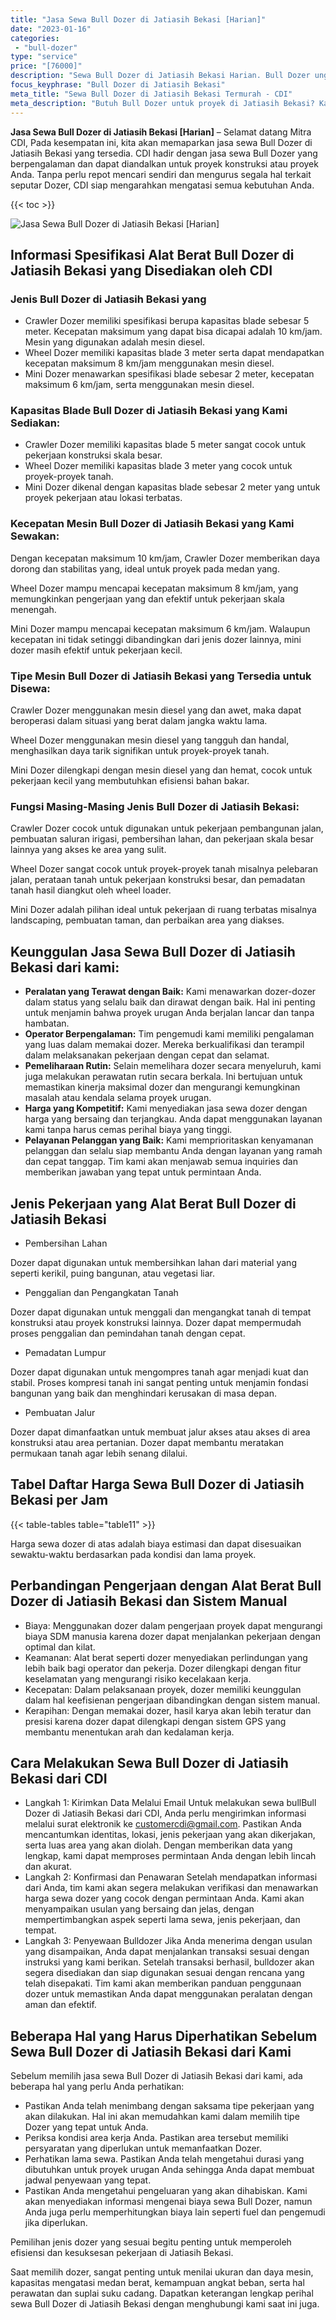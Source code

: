 ```yaml
---
title: "Jasa Sewa Bull Dozer di Jatiasih Bekasi [Harian]"
date: "2023-01-16"
categories:
 - "bull-dozer"
type: "service"
price: "[76000]"
description: "Sewa Bull Dozer di Jatiasih Bekasi Harian. Bull Dozer unggulan untuk kebutuhan proyek konstruksi dengan performa superior. Segera konsultasikan kebutuhan Anda."
focus_keyphrase: "Bull Dozer di Jatiasih Bekasi"
meta_title: "Sewa Bull Dozer di Jatiasih Bekasi Termurah - CDI"
meta_description: "Butuh Bull Dozer untuk proyek di Jatiasih Bekasi? Kami adalah solusi tepat dengan solusi optimal. Segera hubungi kami."
---
```


**Jasa Sewa Bull Dozer di Jatiasih Bekasi [Harian]** – Selamat datang Mitra CDI, Pada kesempatan ini, kita akan memaparkan jasa sewa Bull Dozer di Jatiasih Bekasi yang tersedia. CDI hadir dengan jasa sewa Bull Dozer yang berpengalaman dan dapat diandalkan untuk proyek konstruksi atau proyek Anda. Tanpa perlu repot mencari sendiri dan mengurus segala hal terkait seputar Dozer, CDI siap mengarahkan mengatasi semua kebutuhan Anda.

{{< toc >}}

![Jasa Sewa Bull Dozer di Jatiasih Bekasi [Harian]](/images/bull-dozer/bull-dozer-06.jpg)

## Informasi Spesifikasi Alat Berat Bull Dozer di Jatiasih Bekasi yang Disediakan oleh CDI

### Jenis Bull Dozer di Jatiasih Bekasi yang

*   Crawler Dozer memiliki spesifikasi berupa kapasitas blade sebesar 5 meter. Kecepatan maksimum yang dapat bisa dicapai adalah 10 km/jam. Mesin yang digunakan adalah mesin diesel.
*   Wheel Dozer memiliki kapasitas blade 3 meter serta dapat mendapatkan kecepatan maksimum 8 km/jam menggunakan mesin diesel.
*   Mini Dozer menawarkan spesifikasi blade sebesar 2 meter, kecepatan maksimum 6 km/jam, serta menggunakan mesin diesel.

### Kapasitas Blade Bull Dozer di Jatiasih Bekasi yang Kami Sediakan:

*   Crawler Dozer memiliki kapasitas blade 5 meter sangat cocok untuk pekerjaan konstruksi skala besar.
*   Wheel Dozer memiliki kapasitas blade 3 meter yang cocok untuk proyek-proyek tanah.
*   Mini Dozer dikenal dengan kapasitas blade sebesar 2 meter yang untuk proyek pekerjaan atau lokasi terbatas.

### Kecepatan Mesin Bull Dozer di Jatiasih Bekasi yang Kami Sewakan:

Dengan kecepatan maksimum 10 km/jam, Crawler Dozer memberikan daya dorong dan stabilitas yang, ideal untuk proyek pada medan yang.

Wheel Dozer mampu mencapai kecepatan maksimum 8 km/jam, yang memungkinkan pengerjaan yang dan efektif untuk pekerjaan skala menengah.

Mini Dozer mampu mencapai kecepatan maksimum 6 km/jam. Walaupun kecepatan ini tidak setinggi dibandingkan dari jenis dozer lainnya, mini dozer masih efektif untuk pekerjaan kecil.

### Tipe Mesin Bull Dozer di Jatiasih Bekasi yang Tersedia untuk Disewa:

Crawler Dozer menggunakan mesin diesel yang dan awet, maka dapat beroperasi dalam situasi yang berat dalam jangka waktu lama.

Wheel Dozer menggunakan mesin diesel yang tangguh dan handal, menghasilkan daya tarik signifikan untuk proyek-proyek tanah.

Mini Dozer dilengkapi dengan mesin diesel yang dan hemat, cocok untuk pekerjaan kecil yang membutuhkan efisiensi bahan bakar.

### Fungsi Masing-Masing Jenis Bull Dozer di Jatiasih Bekasi:

Crawler Dozer cocok untuk digunakan untuk pekerjaan pembangunan jalan, pembuatan saluran irigasi, pembersihan lahan, dan pekerjaan skala besar lainnya yang akses ke area yang sulit.

Wheel Dozer sangat cocok untuk proyek-proyek tanah misalnya pelebaran jalan, perataan tanah untuk pekerjaan konstruksi besar, dan pemadatan tanah hasil diangkut oleh wheel loader.

Mini Dozer adalah pilihan ideal untuk pekerjaan di ruang terbatas misalnya landscaping, pembuatan taman, dan perbaikan area yang diakses.

## Keunggulan Jasa Sewa Bull Dozer di Jatiasih Bekasi dari kami:

*   **Peralatan yang Terawat dengan Baik:** Kami menawarkan dozer-dozer dalam status yang selalu baik dan dirawat dengan baik. Hal ini penting untuk menjamin bahwa proyek urugan Anda berjalan lancar dan tanpa hambatan.
*   **Operator Berpengalaman:** Tim pengemudi kami memiliki pengalaman yang luas dalam memakai dozer. Mereka berkualifikasi dan terampil dalam melaksanakan pekerjaan dengan cepat dan selamat.
*   **Pemeliharaan Rutin:** Selain memelihara dozer secara menyeluruh, kami juga melakukan perawatan rutin secara berkala. Ini bertujuan untuk memastikan kinerja maksimal dozer dan mengurangi kemungkinan masalah atau kendala selama proyek urugan.
*   **Harga yang Kompetitif:** Kami menyediakan jasa sewa dozer dengan harga yang bersaing dan terjangkau. Anda dapat menggunakan layanan kami tanpa harus cemas perihal biaya yang tinggi.
*   **Pelayanan Pelanggan yang Baik:** Kami memprioritaskan kenyamanan pelanggan dan selalu siap membantu Anda dengan layanan yang ramah dan cepat tanggap. Tim kami akan menjawab semua inquiries dan memberikan jawaban yang tepat untuk permintaan Anda.

## Jenis Pekerjaan yang Alat Berat Bull Dozer di Jatiasih Bekasi

*   Pembersihan Lahan

Dozer dapat digunakan untuk membersihkan lahan dari material yang seperti kerikil, puing bangunan, atau vegetasi liar.
*   Penggalian dan Pengangkatan Tanah

Dozer dapat digunakan untuk menggali dan mengangkat tanah di tempat konstruksi atau proyek konstruksi lainnya. Dozer dapat mempermudah proses penggalian dan pemindahan tanah dengan cepat.
*   Pemadatan Lumpur

Dozer dapat digunakan untuk mengompres tanah agar menjadi kuat dan stabil. Proses kompresi tanah ini sangat penting untuk menjamin fondasi bangunan yang baik dan menghindari kerusakan di masa depan.
*   Pembuatan Jalur

Dozer dapat dimanfaatkan untuk membuat jalur akses atau akses di area konstruksi atau area pertanian. Dozer dapat membantu meratakan permukaan tanah agar lebih senang dilalui.

## Tabel Daftar Harga Sewa Bull Dozer di Jatiasih Bekasi per Jam

{{< table-tables table="table11" >}}

Harga sewa dozer di atas adalah biaya estimasi dan dapat disesuaikan sewaktu-waktu berdasarkan pada kondisi dan lama proyek.

## Perbandingan Pengerjaan dengan Alat Berat Bull Dozer di Jatiasih Bekasi dan Sistem Manual

*   Biaya: Menggunakan dozer dalam pengerjaan proyek dapat mengurangi biaya SDM manusia karena dozer dapat menjalankan pekerjaan dengan optimal dan kilat.
*   Keamanan: Alat berat seperti dozer menyediakan perlindungan yang lebih baik bagi operator dan pekerja. Dozer dilengkapi dengan fitur keselamatan yang mengurangi risiko kecelakaan kerja.
*   Kecepatan: Dalam pelaksanaan proyek, dozer memiliki keunggulan dalam hal keefisienan pengerjaan dibandingkan dengan sistem manual.
*   Kerapihan: Dengan memakai dozer, hasil karya akan lebih teratur dan presisi karena dozer dapat dilengkapi dengan sistem GPS yang membantu menentukan arah dan kedalaman kerja.

## Cara Melakukan Sewa Bull Dozer di Jatiasih Bekasi dari CDI

*   Langkah 1: Kirimkan Data Melalui Email
Untuk melakukan sewa bullBull Dozer di Jatiasih Bekasi dari CDI, Anda perlu mengirimkan informasi melalui surat elektronik ke customercdi@gmail.com. Pastikan Anda mencantumkan identitas, lokasi, jenis pekerjaan yang akan dikerjakan, serta luas area yang akan diolah. Dengan memberikan data yang lengkap, kami dapat memproses permintaan Anda dengan lebih lincah dan akurat.
*   Langkah 2: Konfirmasi dan Penawaran
Setelah mendapatkan informasi dari Anda, tim kami akan segera melakukan verifikasi dan menawarkan harga sewa dozer yang cocok dengan permintaan Anda. Kami akan menyampaikan usulan yang bersaing dan jelas, dengan mempertimbangkan aspek seperti lama sewa, jenis pekerjaan, dan tempat.
*   Langkah 3: Penyewaan Bulldozer
Jika Anda menerima dengan usulan yang disampaikan, Anda dapat menjalankan transaksi sesuai dengan instruksi yang kami berikan. Setelah transaksi berhasil, bulldozer akan segera disediakan dan siap digunakan sesuai dengan rencana yang telah disepakati. Tim kami akan memberikan panduan penggunaan dozer untuk memastikan Anda dapat menggunakan peralatan dengan aman dan efektif.

## Beberapa Hal yang Harus Diperhatikan Sebelum Sewa Bull Dozer di Jatiasih Bekasi dari Kami

Sebelum memilih jasa sewa Bull Dozer di Jatiasih Bekasi dari kami, ada beberapa hal yang perlu Anda perhatikan:

*   Pastikan Anda telah menimbang dengan saksama tipe pekerjaan yang akan dilakukan. Hal ini akan memudahkan kami dalam memilih tipe Dozer yang tepat untuk Anda.
*   Periksa kondisi area kerja Anda. Pastikan area tersebut memiliki persyaratan yang diperlukan untuk memanfaatkan Dozer.
*   Perhatikan lama sewa. Pastikan Anda telah mengetahui durasi yang dibutuhkan untuk proyek urugan Anda sehingga Anda dapat membuat jadwal penyewaan yang tepat.
*   Pastikan Anda mengetahui pengeluaran yang akan dihabiskan. Kami akan menyediakan informasi mengenai biaya sewa Bull Dozer, namun Anda juga perlu memperhitungkan biaya lain seperti fuel dan pengemudi jika diperlukan.

Pemilihan jenis dozer yang sesuai begitu penting untuk memperoleh efisiensi dan kesuksesan pekerjaan di Jatiasih Bekasi.

Saat memilih dozer, sangat penting untuk menilai ukuran dan daya mesin, kapasitas mengatasi medan berat, kemampuan angkat beban, serta hal perawatan dan suplai suku cadang. Dapatkan keterangan lengkap perihal sewa Bull Dozer di Jatiasih Bekasi dengan menghubungi kami saat ini juga.